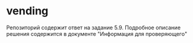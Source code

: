 # vending
Репозиторий содержит ответ на задание 5.9.
Подробное описание решения содержится в документе "Информация для проверяющего"
